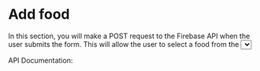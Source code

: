 # Add food
In this section, you will make a POST request to the Firebase API when the user submits the form.
This will allow the user to select a food from the <select> dropdown, enter the number of carbs, protein, and fat. When the form is submitted, a POST request should be sent containing the data provided by the user, following the API documentation below.

API Documentation:

[Base URL]: (https://firestore.googleapis.com/v1/projects/jsdemo-3f387/databases/(default)/documents/{namespace})
